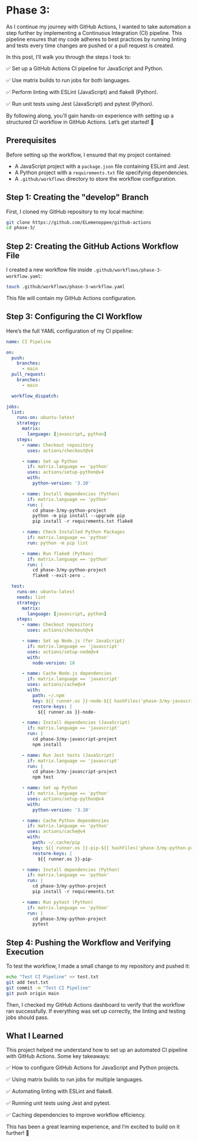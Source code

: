 # Phase 3:

As I continue my journey with GitHub Actions, I wanted to take automation a step further by implementing a Continuous Integration (CI) pipeline. This pipeline ensures that my code adheres to best practices by running linting and tests every time changes are pushed or a pull request is created.

In this post, I’ll walk you through the steps I took to:

✅ Set up a GitHub Actions CI pipeline for JavaScript and Python.

✅ Use matrix builds to run jobs for both languages.

✅ Perform linting with ESLint (JavaScript) and flake8 (Python).

✅ Run unit tests using Jest (JavaScript) and pytest (Python).

By following along, you'll gain hands-on experience with setting up a structured CI workflow in GitHub Actions. Let’s get started! 🚀

## Prerequisites

Before setting up the workflow, I ensured that my project contained:

- A JavaScript project with a `package.json` file containing ESLint and Jest.
- A Python project with a `requirements.txt` file specifying dependencies.
- A `.github/workflows` directory to store the workflow configuration.

## Step 1: Creating the "develop" Branch

First, I cloned my GitHub repository to my local machine:


```bash
git clone https://github.com/ELemenoppee/github-actions
cd phase-3/
```

## Step 2: Creating the GitHub Actions Workflow File

I created a new workflow file inside `.github/workflows/phase-3-workflow.yaml`:

```bash
touch .github/workflows/phase-3-workflow.yaml
```

This file will contain my GitHub Actions configuration.

## Step 3: Configuring the CI Workflow

Here’s the full YAML configuration of my CI pipeline:

```yaml
name: CI Pipeline

on:
  push:
    branches:
      - main
  pull_request:
    branches:
      - main

  workflow_dispatch:

jobs:
  lint:
    runs-on: ubuntu-latest
    strategy:
      matrix:
        language: [javascript, python]
    steps:
      - name: Checkout repository
        uses: actions/checkout@v4

      - name: Set up Python
        if: matrix.language == 'python'
        uses: actions/setup-python@v4
        with:
          python-version: '3.10'

      - name: Install dependencies (Python)
        if: matrix.language == 'python'
        run: |
          cd phase-3/my-python-project
          python -m pip install --upgrade pip
          pip install -r requirements.txt flake8

      - name: Check Installed Python Packages
        if: matrix.language == 'python'
        run: python -m pip list

      - name: Run flake8 (Python)
        if: matrix.language == 'python'
        run: |
          cd phase-3/my-python-project
          flake8 --exit-zero .

  test:
    runs-on: ubuntu-latest
    needs: lint
    strategy:
      matrix:
        language: [javascript, python]
    steps:
      - name: Checkout repository
        uses: actions/checkout@v4

      - name: Set up Node.js (for JavaScript)
        if: matrix.language == 'javascript'
        uses: actions/setup-node@v4
        with:
          node-version: 18

      - name: Cache Node.js dependencies
        if: matrix.language == 'javascript'
        uses: actions/cache@v4
        with:
          path: ~/.npm
          key: ${{ runner.os }}-node-${{ hashFiles('phase-3/my-javascript-project/package-lock.json') }}  
          restore-keys: |
            ${{ runner.os }}-node-

      - name: Install dependencies (JavaScript)
        if: matrix.language == 'javascript'
        run: |
          cd phase-3/my-javascript-project
          npm install

      - name: Run Jest tests (JavaScript)
        if: matrix.language == 'javascript'
        run: |
          cd phase-3/my-javascript-project
          npm test

      - name: Set up Python
        if: matrix.language == 'python'
        uses: actions/setup-python@v4
        with:
          python-version: '3.10'

      - name: Cache Python dependencies
        if: matrix.language == 'python'
        uses: actions/cache@v4
        with:
          path: ~/.cache/pip
          key: ${{ runner.os }}-pip-${{ hashFiles('phase-3/my-python-project/requirements.txt') }}
          restore-keys: |
            ${{ runner.os }}-pip-

      - name: Install dependencies (Python)
        if: matrix.language == 'python'
        run: |
          cd phase-3/my-python-project
          pip install -r requirements.txt

      - name: Run pytest (Python)
        if: matrix.language == 'python'
        run: |
          cd phase-3/my-python-project
          pytest
```

## Step 4: Pushing the Workflow and Verifying Execution

To test the workflow, I made a small change to my repository and pushed it:

```bash
echo "Test CI Pipeline" >> test.txt
git add test.txt
git commit -m "Test CI Pipeline"
git push origin main
```

Then, I checked my GitHub Actions dashboard to verify that the workflow ran successfully. If everything was set up correctly, the linting and testing jobs should pass.

## What I Learned

This project helped me understand how to set up an automated CI pipeline with GitHub Actions. Some key takeaways:

✅ How to configure GitHub Actions for JavaScript and Python projects.

✅ Using matrix builds to run jobs for multiple languages.

✅ Automating linting with ESLint and flake8.

✅ Running unit tests using Jest and pytest.

✅ Caching dependencies to improve workflow efficiency.

This has been a great learning experience, and I’m excited to build on it further! 🚀

